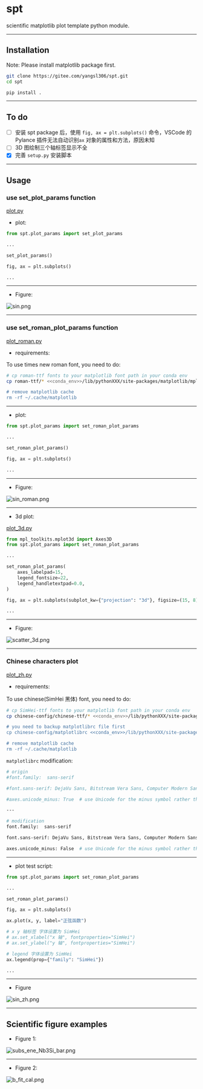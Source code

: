 # spt

scientific matplotlib plot template python module.

---

## Installation

Note: Please install matplotlib package first.

```bash
git clone https://gitee.com/yangsl306/spt.git
cd spt

pip install .
```

---

## To do

- [ ] 安装 spt package 后，使用 `fig, ax = plt.subplots()` 命令，VSCode 的 Pylance 插件无法自动识别`ax` 对象的属性和方法，原因未知
- [ ] 3D 图绘制三个轴标签显示不全
- [x] 完善 `setup.py` 安装脚本

---

## Usage

### use set_plot_params function

[plot.py](./examples/plot.py)

- plot:

```python
from spt.plot_params import set_plot_params

...

set_plot_params()

fig, ax = plt.subplots()

...

```

---

- Figure:

![sin.png](./assets/sin.png)

---

### use set_roman_plot_params function

[plot_roman.py](./examples/plot_roman.py)

- requirements:

To use times new roman font, you need to do:

```bash
# cp roman-ttf fonts to your matplotlib font path in your conda env
cp roman-ttf/* <<conda_env>>/lib/pythonXXX/site-packages/matplotlib/mpl-data/fonts/ttf/

# remove matplotlib cache
rm -rf ~/.cache/matplotlib
```

---

- plot:

```python
from spt.plot_params import set_roman_plot_params

...

set_roman_plot_params()

fig, ax = plt.subplots()

...

```

---

- Figure:

![sin_roman.png](./assets/sin_roman.png)

---

- 3d plot:

[plot_3d.py](./examples/plot_3d.py)

```python
from mpl_toolkits.mplot3d import Axes3D
from spt.plot_params import set_roman_plot_params

...

set_roman_plot_params(
    axes_labelpad=15,
    legend_fontsize=22,
    legend_handletextpad=0.0,
)

fig, ax = plt.subplots(subplot_kw={"projection": "3d"}, figsize=(15, 8))

...

```

---

- Figure:

![scatter_3d.png](./assets/scatter_3d.png)

---

### Chinese characters plot

[plot_zh.py](./examples/plot_zh.py)

- requirements:

To use chinese(SimHei 黑体) font, you need to do:

```bash
# cp SimHei-ttf fonts to your matplotlib font path in your conda env
cp chinese-config/chinese-ttf/* <<conda_env>>/lib/pythonXXX/site-packages/matplotlib/mpl-data/fonts/ttf/

# you need to backup matplotlibrc file first
cp chinese-config/matplotlibrc <<conda_env>>/lib/pythonXXX/site-packages/matplotlib/mpl-data/

# remove matplotlib cache
rm -rf ~/.cache/matplotlib
```

`matplotlibrc` modification:

```bash
# origin 
#font.family:  sans-serif

#font.sans-serif: DejaVu Sans, Bitstream Vera Sans, Computer Modern Sans Serif, Lucida Grande, Verdana, Geneva, Lucid, Arial, Helvetica, Avant Garde, sans-serif

#axes.unicode_minus: True  # use Unicode for the minus symbol rather than hyphen.  See

---

# modification
font.family:  sans-serif

font.sans-serif: DejaVu Sans, Bitstream Vera Sans, Computer Modern Sans Serif, Lucida Grande, Verdana, Geneva, Lucid, Arial, Helvetica, Avant Garde, sans-serif, SimHei, Times New Roman, Times

axes.unicode_minus: False  # use Unicode for the minus symbol rather than hyphen.  See
```

---

- plot test script:

```python
from spt.plot_params import set_roman_plot_params

...

set_roman_plot_params()

fig, ax = plt.subplots()

ax.plot(x, y, label="正弦函数")

# x y 轴标签 字体设置为 SimHei
# ax.set_xlabel("x 轴", fontproperties="SimHei")
# ax.set_ylabel("y 轴", fontproperties="SimHei")

# legend 字体设置为 SimHei
ax.legend(prop={"family": "SimHei"})

...

```

---

- Figure

![sin_zh.png](./assets/sin_zh.png)

---

## Scientific figure examples

- Figure 1:

![subs_ene_Nb3Si_bar.png](./assets/subs_ene_Nb3Si_bar.png)

---

- Figure 2:

![b_fit_cal.png](./assets/b_fit_cal.png)
